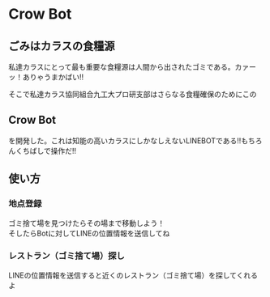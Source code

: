 # Crow Bot

## ごみはカラスの食糧源
私達カラスにとって最も重要な食糧源は人間から出されたゴミである。カァーッ！ありゃうまかばい!!

そこで私達カラス協同組合九工大プロ研支部はさらなる食糧確保のためにこの

## Crow Bot
を開発した。これは知能の高いカラスにしかなしえないLINEBOTである!!もちろんくちばしで操作だ!!

## 使い方
### 地点登録
ゴミ捨て場を見つけたらその場まで移動しよう！<br>そしたらBotに対してLINEの位置情報を送信してね

### レストラン（ゴミ捨て場）探し
LINEの位置情報を送信すると近くのレストラン（ゴミ捨て場）を探してくれるよ
